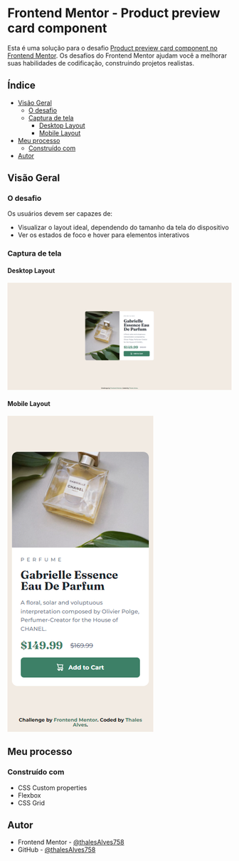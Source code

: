 # Frontend Mentor - Product preview card component

Esta é uma solução para o desafio [Product preview card component no Frontend Mentor](https://www.frontendmentor.io/challenges/product-preview-card-component-GO7UmttRfa). Os desafios do Frontend Mentor ajudam você a melhorar suas habilidades de codificação, construindo projetos realistas.

## Índice

- [Visão Geral](#visão-geral)
  - [O desafio](#o-desafio)
  - [Captura de tela](#captura-de-tela)
    - [Desktop Layout](#desktop-layout)
    - [Mobile Layout](#mobile-layout)
- [Meu processo](#meu-processo)
  - [Construído com](#construido-com)
- [Autor](#autor)

## Visão Geral

### O desafio

Os usuários devem ser capazes de:

- Visualizar o layout ideal, dependendo do tamanho da tela do dispositivo
- Ver os estados de foco e hover para elementos interativos

### Captura de tela

#### Desktop Layout

![](./docs/images/desktop-screenshot.png)

#### Mobile Layout

![](./docs/images/mobile-screenshot.png)

## Meu processo

### Construído com

- CSS Custom properties
- Flexbox
- CSS Grid

## Autor

- Frontend Mentor - [@thalesAlves758](https://www.frontendmentor.io/profile/thalesAlves758)
- GitHub - [@thalesAlves758](https://github.com/thalesAlves758)
